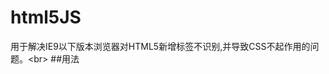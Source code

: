 ﻿# html5JS
用于解决IE9以下版本浏览器对HTML5新增标签不识别,并导致CSS不起作用的问题。\<br>
##用法
<!--[if it IE 9]>
<script src="html5.js"></script>
<![endif]-->
